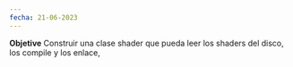 ```yaml
---
fecha: 21-06-2023
---
```

**Objetive**
Construir una clase shader que pueda leer los shaders del disco, los compile y los enlace, 